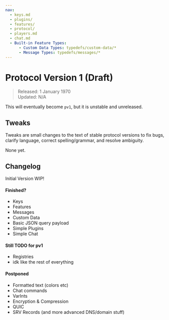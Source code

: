 ```yaml
---
nav:
  - keys.md
  - plugins/
  - features/
  - protocol/
  - players.md
  - chat.md
  - Built-in Feature Types:
      - Custom Data Types: typedefs/custom-data/*
      - Message Types: typedefs/messages/*
---
```


# Protocol Version 1 (Draft)
> Released: 1 January 1970\
> Updated: N/A

This will eventually become `pv1`, but it is unstable and unreleased.


## Tweaks
Tweaks are small changes to the text of stable protocol versions to fix bugs,
clarify language, correct spelling/grammar, and resolve ambiguity.

None yet.


## Changelog

Initial Version WIP!

#### Finished?
- Keys
- Features
- Messages
- Custom Data
- Basic JSON query payload
- Simple Plugins
- Simple Chat

#### Still TODO for pv1
- Registries
- idk like the rest of everything

#### Postponed
- Formatted text (colors etc)
- Chat commands
- VarInts
- Encryption & Compression
- QUIC
- SRV Records (and more advanced DNS/domain stuff)
